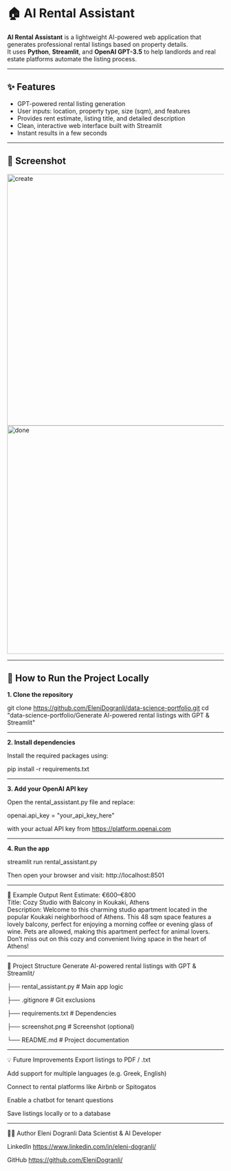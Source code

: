 # 🏠 AI Rental Assistant

**AI Rental Assistant** is a lightweight AI-powered web application that generates professional rental listings based on property details.  
It uses **Python**, **Streamlit**, and **OpenAI GPT-3.5** to help landlords and real estate platforms automate the listing process.

---

## ✨ Features

- GPT-powered rental listing generation  
- User inputs: location, property type, size (sqm), and features  
- Provides rent estimate, listing title, and detailed description  
- Clean, interactive web interface built with Streamlit  
- Instant results in a few seconds  

---

## 📸 Screenshot

<img width="834" height="585" alt="create" src="https://github.com/user-attachments/assets/a30bb1f0-6c6e-483c-a41e-b39a51c16058" />
<img width="764" height="531" alt="done" src="https://github.com/user-attachments/assets/73dea98e-ed53-47b0-9d01-05361a30e4d2" />

---

## 🚀 How to Run the Project Locally

**1. Clone the repository**

git clone https://github.com/EleniDogranli/data-science-portfolio.git
cd "data-science-portfolio/Generate AI-powered rental listings with GPT & Streamlit"

---

**2. Install dependencies**

Install the required packages using:

pip install -r requirements.txt

---

**3. Add your OpenAI API key**

Open the rental_assistant.py file and replace:

openai.api_key = "your_api_key_here"

with your actual API key from https://platform.openai.com

---

**4. Run the app**

streamlit run rental_assistant.py


Then open your browser and visit: http://localhost:8501

---


💬 Example Output
Rent Estimate: €600–€800  
Title: Cozy Studio with Balcony in Koukaki, Athens  
Description: Welcome to this charming studio apartment located in the popular Koukaki neighborhood of Athens. This 48 sqm space features a lovely balcony, perfect for enjoying a morning coffee or evening glass of wine. Pets are allowed, making this apartment perfect for animal lovers. Don’t miss out on this cozy and convenient living space in the heart of Athens!

---

📁 Project Structure
Generate AI-powered rental listings with GPT & Streamlit/

├── rental_assistant.py     # Main app logic

├── .gitignore              # Git exclusions

├── requirements.txt        # Dependencies

├── screenshot.png          # Screenshot (optional)

└── README.md               # Project documentation

---

💡 Future Improvements
Export listings to PDF / .txt

Add support for multiple languages (e.g. Greek, English)

Connect to rental platforms like Airbnb or Spitogatos

Enable a chatbot for tenant questions

Save listings locally or to a database

---

👩‍💻 Author
Eleni Dogranli
Data Scientist & AI Developer

LinkedIn https://www.linkedin.com/in/eleni-dogranli/

GitHub https://github.com/EleniDogranli/



